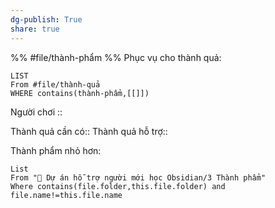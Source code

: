 ```yaml
---
dg-publish: True
share: true
---
```

%%
#file/thành-phẩm
%%
Phục vụ cho thành quả:
```dataview
LIST
From #file/thành-quả
WHERE contains(thành-phẩm,[[]])
```
Người chơi :: 

Thành quả cần có::
Thành quả hỗ trợ::

Thành phẩm nhỏ hơn:
```dataview
List 
From "📐 Dự án hỗ trợ người mới học Obsidian/3 Thành phẩm" 
Where contains(file.folder,this.file.folder) and file.name!=this.file.name
```
